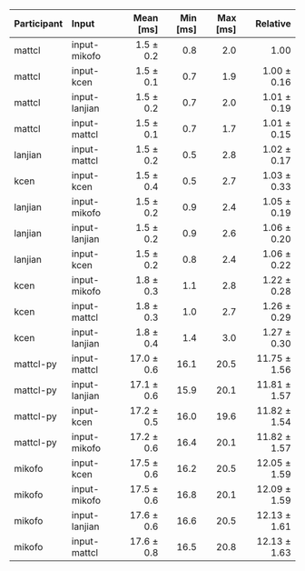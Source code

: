 | Participant | Input | Mean [ms] | Min [ms] | Max [ms] | Relative |
|:---|:---|---:|---:|---:|---:|
| mattcl | input-mikofo | 1.5 ± 0.2 | 0.8 | 2.0 | 1.00 |
| mattcl | input-kcen | 1.5 ± 0.1 | 0.7 | 1.9 | 1.00 ± 0.16 |
| mattcl | input-lanjian | 1.5 ± 0.2 | 0.7 | 2.0 | 1.01 ± 0.19 |
| mattcl | input-mattcl | 1.5 ± 0.1 | 0.7 | 1.7 | 1.01 ± 0.15 |
| lanjian | input-mattcl | 1.5 ± 0.2 | 0.5 | 2.8 | 1.02 ± 0.17 |
| kcen | input-kcen | 1.5 ± 0.4 | 0.5 | 2.7 | 1.03 ± 0.33 |
| lanjian | input-mikofo | 1.5 ± 0.2 | 0.9 | 2.4 | 1.05 ± 0.19 |
| lanjian | input-lanjian | 1.5 ± 0.2 | 0.9 | 2.6 | 1.06 ± 0.20 |
| lanjian | input-kcen | 1.5 ± 0.2 | 0.8 | 2.4 | 1.06 ± 0.22 |
| kcen | input-mikofo | 1.8 ± 0.3 | 1.1 | 2.8 | 1.22 ± 0.28 |
| kcen | input-mattcl | 1.8 ± 0.3 | 1.0 | 2.7 | 1.26 ± 0.29 |
| kcen | input-lanjian | 1.8 ± 0.4 | 1.4 | 3.0 | 1.27 ± 0.30 |
| mattcl-py | input-mattcl | 17.0 ± 0.6 | 16.1 | 20.5 | 11.75 ± 1.56 |
| mattcl-py | input-lanjian | 17.1 ± 0.6 | 15.9 | 20.1 | 11.81 ± 1.57 |
| mattcl-py | input-kcen | 17.2 ± 0.5 | 16.0 | 19.6 | 11.82 ± 1.54 |
| mattcl-py | input-mikofo | 17.2 ± 0.6 | 16.4 | 20.1 | 11.82 ± 1.57 |
| mikofo | input-kcen | 17.5 ± 0.6 | 16.2 | 20.5 | 12.05 ± 1.59 |
| mikofo | input-mikofo | 17.5 ± 0.6 | 16.8 | 20.1 | 12.09 ± 1.59 |
| mikofo | input-lanjian | 17.6 ± 0.6 | 16.6 | 20.5 | 12.13 ± 1.61 |
| mikofo | input-mattcl | 17.6 ± 0.8 | 16.5 | 20.8 | 12.13 ± 1.63 |
